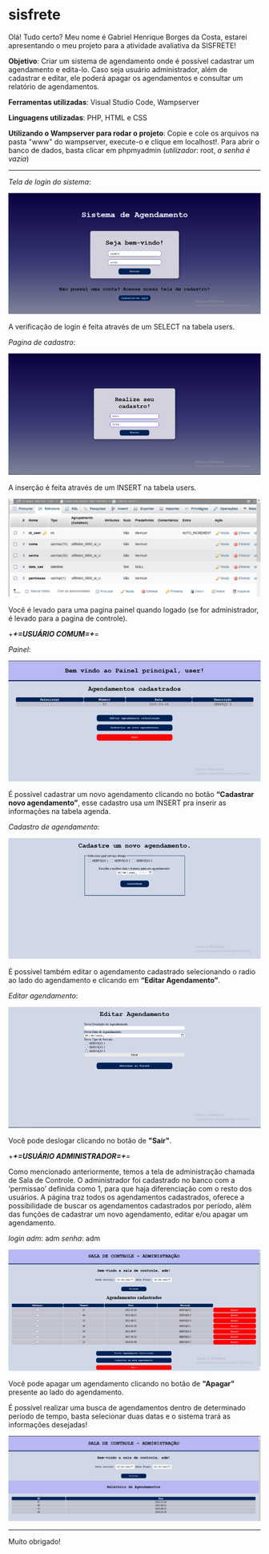 # sisfrete

Olá! Tudo certo? Meu nome é Gabriel Henrique Borges da Costa, estarei apresentando o meu projeto para a atividade avaliativa da SISFRETE!  

**Objetivo**: Criar um sistema de agendamento onde é possível cadastrar um agendamento e edita-lo. Caso seja usuário administrador, além de cadastrar e editar, ele poderá apagar os agendamentos e consultar um relatório de agendamentos. 

**Ferramentas utilizadas**: Visual Studio Code, Wampserver 

**Linguagens utilizadas**: PHP, HTML e CSS 

**Utilizando o Wampserver para rodar o projeto**: Copie e cole os arquivos na pasta "www" do wampserver, execute-o e clique em localhost!. Para abrir o banco de dados, basta clicar em phpmyadmin (*utilizador*: root, *a senha é vazia*)

------------------------------------------------------------------------------------------------------ 

_Tela de login do sistema_: 

![tela_login](https://github.com/gabrielhbcosta/sisfrete/blob/main/imgs/tela_inicio.png?raw=true)
 
A verificação de login é feita através de um SELECT na tabela users. 

_Pagina de cadastro_: 
 
![cadastro_user](https://github.com/gabrielhbcosta/sisfrete/blob/main/imgs/cadastro_user.png?raw=true) 

A inserção é feita através de um INSERT na tabela users. 

![bd_users](https://github.com/gabrielhbcosta/sisfrete/blob/main/imgs/bd_users.png?raw=true) 

Você é levado para uma pagina painel quando logado (se for administrador, é levado para a pagina de controle).

+***+=USUÁRIO COMUM=+***=

_Painel_:

![painel.png](https://github.com/gabrielhbcosta/sisfrete/blob/main/imgs/painel.png?raw=true) 

É possível cadastrar um novo agendamento clicando no botão **“Cadastrar novo agendamento”**, esse cadastro usa um INSERT pra inserir as informações na tabela agenda.

*Cadastro de agendamento*:

![cadastro.png](https://github.com/gabrielhbcosta/sisfrete/blob/main/imgs/cadastro.png?raw=true)

É possível também editar o agendamento cadastrado selecionando o radio ao lado do agendamento e clicando em **“Editar Agendamento”**. 

*Editar agendamento*:

![editar.png](https://github.com/gabrielhbcosta/sisfrete/blob/main/imgs/editar.png?raw=true)

Você pode deslogar clicando no botão de **"Sair"**.

+***+=USUÁRIO ADMINISTRADOR=+***=

Como mencionado anteriormente, temos a tela de administração chamada de Sala de Controle. O administrador foi cadastrado no banco com a ‘permissao’ definida como 1, para que haja diferenciação com o resto dos usuários. A página traz todos os agendamentos cadastrados, oferece a possibilidade de buscar os agendamentos cadastrados por período, além das funções de cadastrar um novo agendamento, editar e/ou apagar um agendamento.

*login adm*: adm
*senha*: adm

![adm.png](https://github.com/gabrielhbcosta/sisfrete/blob/main/imgs/adm.png?raw=true) 

Você pode apagar um agendamento clicando no botão de **"Apagar"** presente ao lado do agendamento.  

É possível realizar uma busca de agendamentos dentro de determinado período de tempo, basta selecionar duas datas e o sistema trará as informações desejadas! 

![relatorio_adm](https://github.com/gabrielhbcosta/sisfrete/blob/main/imgs/relatorio_adm.png?raw=true) 
 
-----------------------------------------------------------------------------------------------------------

Muito obrigado! 
